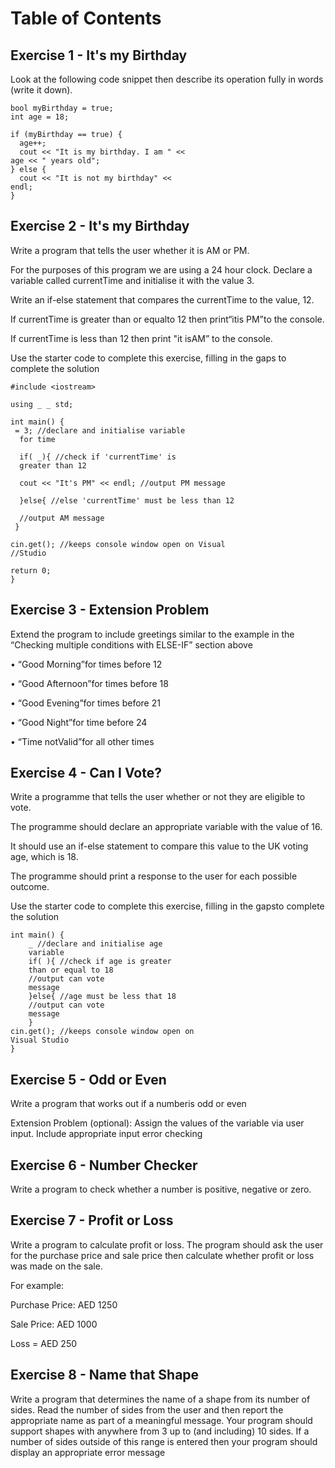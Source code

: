 # Table of Contents

## Exercise 1 - It's my Birthday

Look at the following code snippet then describe its
operation fully in words (write it down).

    bool myBirthday = true;
    int age = 18;
    
    if (myBirthday == true) {
      age++;
      cout << "It is my birthday. I am " <<
    age << " years old";
    } else {
      cout << "It is not my birthday" <<
    endl;
    }
    

## Exercise 2 - It's my Birthday

Write a program that tells the user
whether it is AM or PM.

For the
purposes of this program we are
using a 24 hour clock.
Declare a variable called
currentTime and initialise it with
the value 3.


Write an if-else statement that
compares the currentTime to the
value, 12.


If currentTime is greater than or
equalto 12 then print“itis PM”to
the console.


If currentTime is less than 12 then
print "it isAM” to the console.


Use the starter code to complete
this exercise, filling in the gaps to
complete the solution

    #include <iostream>
    
    using _ _ std;
    
    int main() {
     = 3; //declare and initialise variable
      for time
      
      if( _){ //check if 'currentTime' is
      greater than 12
      
      cout << "It's PM" << endl; //output PM message
      
      }else{ //else 'currentTime' must be less than 12
      
      //output AM message
     }
     
    cin.get(); //keeps console window open on Visual
    //Studio
    
    return 0;
    }
    
## Exercise 3 - Extension Problem

Extend the program to include greetings similar to the
example in the “Checking multiple conditions with
ELSE-IF” section above

• “Good Morning”for times before 12

• “Good Afternoon”for times before 18

• “Good Evening”for times before 21

• “Good Night”for time before 24

• “Time notValid”for all other times


## Exercise 4 - Can I Vote?

Write a programme that tells the
user whether or not they are eligible
to vote.

The programme should declare an
appropriate variable with the value
of 16.

It should use an if-else statement to
compare this value to the UK voting
age, which is 18.

The programme should print a
response to the user for each
possible outcome.

Use the starter code to complete this
exercise, filling in the gapsto complete
the solution

    int main() {
        _ //declare and initialise age
        variable
        if( ){ //check if age is greater
        than or equal to 18
        //output can vote
        message
        }else{ //age must be less that 18
        //output can vote
        message
        }
    cin.get(); //keeps console window open on
    Visual Studio
    }
    
    
## Exercise 5 - Odd or Even

Write a program that works out if a numberis odd or
even

Extension Problem (optional):
Assign the values of the variable via user input.
Include appropriate input error checking

## Exercise 6 - Number Checker
Write a program to check whether a number is positive, negative or zero.
    
## Exercise 7 - Profit or Loss

Write a program to calculate profit or loss. The program should ask the user
for the purchase price and sale price then calculate whether profit or loss was
made on the sale.

For example:

Purchase Price: AED 1250

Sale Price: AED 1000

Loss = AED 250


## Exercise 8 - Name that Shape

Write a program that determines the name of a shape from its number of
sides. Read the number of sides from the user and then report the appropriate
name as part of a meaningful message. Your program should support shapes
with anywhere from 3 up to (and including) 10 sides. If a number of sides
outside of this range is entered then your program should display an
appropriate error message
